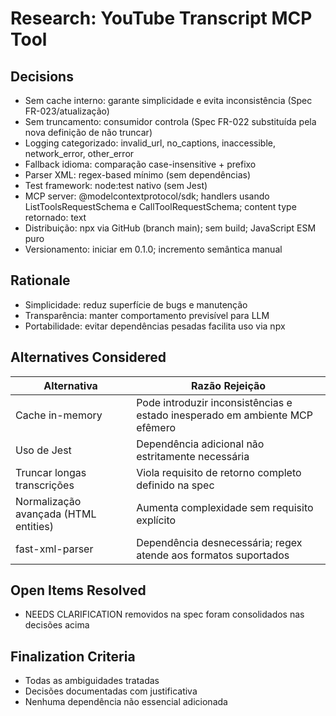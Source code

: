 # Research: YouTube Transcript MCP Tool

## Decisions
- Sem cache interno: garante simplicidade e evita inconsistência (Spec FR-023/atualização)
- Sem truncamento: consumidor controla (Spec FR-022 substituída pela nova definição de não truncar)
- Logging categorizado: invalid_url, no_captions, inaccessible, network_error, other_error
- Fallback idioma: comparação case-insensitive + prefixo
- Parser XML: regex-based mínimo (sem dependências)
- Test framework: node:test nativo (sem Jest)
- MCP server: @modelcontextprotocol/sdk; handlers usando ListToolsRequestSchema e CallToolRequestSchema; content type retornado: text
- Distribuição: npx via GitHub (branch main); sem build; JavaScript ESM puro
- Versionamento: iniciar em 0.1.0; incremento semântica manual

## Rationale
- Simplicidade: reduz superfície de bugs e manutenção
- Transparência: manter comportamento previsível para LLM
- Portabilidade: evitar dependências pesadas facilita uso via npx

## Alternatives Considered
| Alternativa | Razão Rejeição |
|-------------|----------------|
| Cache in-memory | Pode introduzir inconsistências e estado inesperado em ambiente MCP efêmero |
| Uso de Jest | Dependência adicional não estritamente necessária |
| Truncar longas transcrições | Viola requisito de retorno completo definido na spec |
| Normalização avançada (HTML entities) | Aumenta complexidade sem requisito explícito |
| fast-xml-parser | Dependência desnecessária; regex atende aos formatos suportados |

## Open Items Resolved
- NEEDS CLARIFICATION removidos na spec foram consolidados nas decisões acima

## Finalization Criteria
- Todas as ambiguidades tratadas
- Decisões documentadas com justificativa
- Nenhuma dependência não essencial adicionada
